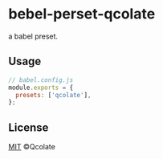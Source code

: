 # bebel-perset-qcolate

a babel preset.

## Usage

```javascript
// babel.config.js
module.exports = {
  presets: ['qcolate'],
};
```

## License

[MIT](https://github.com/iamturns/eslint-config-airbnb-typescript/blob/master/LICENSE) ©Qcolate
